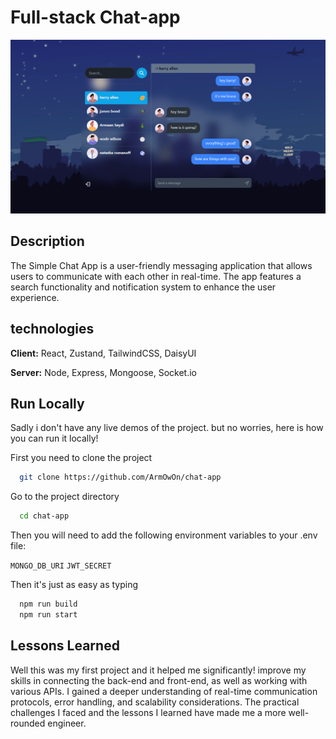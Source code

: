 # Full-stack Chat-app

![App Screenshot](/screenshots/Screenshot%202024-04-19%20000133.png)

## Description

The Simple Chat App is a user-friendly messaging application that allows users to communicate with each other in real-time. The app features a search functionality and notification system to enhance the user experience.

## technologies

**Client:** React, Zustand, TailwindCSS, DaisyUI

**Server:** Node, Express, Mongoose, Socket.io

## Run Locally

Sadly i don't have any live demos of the project. but no worries, here is how you can run it locally!

First you need to clone the project

```bash
  git clone https://github.com/ArmOwOn/chat-app
```

Go to the project directory

```bash
  cd chat-app
```

Then you will need to add the following environment variables to your .env file:

`MONGO_DB_URI` `JWT_SECRET`

Then it's just as easy as typing

```bash
  npm run build
  npm run start
```

## Lessons Learned

Well this was my first project and it helped me significantly! improve my skills in connecting the back-end and front-end, as well as working with various APIs. I gained a deeper understanding of real-time communication protocols, error handling, and scalability considerations. The practical challenges I faced and the lessons I learned have made me a more well-rounded engineer.
